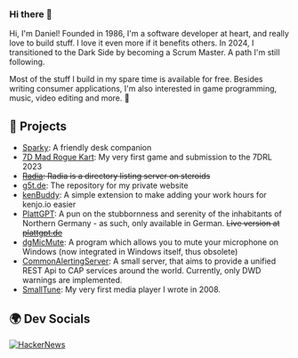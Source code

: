 ### Hi there 👋
Hi, I'm Daniel! 
Founded in 1986, I'm a software developer at heart, and really love to build stuff. I love it even more if it benefits others.
In 2024, I transitioned to the Dark Side by becoming a Scrum Master. A path I'm still following.

Most of the stuff I build in my spare time is available for free.
Besides writing consumer applications, I'm also interested in game programming, music, video editing and more. 🥳

## 📂 Projects

- [Sparky](https://github.com/DanielGilbert/Sparky): A friendly desk companion
- [7D Mad Rogue Kart](https://strangepeoplegames.itch.io/7d-mad-rogue-kart): My very first game and submission to the 7DRL 2023
- ~~[Radia](https://github.com/DanielGilbert/Radia): Radia is a directory listing server on steroids~~
- [g5t.de](https://github.com/DanielGilbert/g5t.de): The repository for my private website
- [kenBuddy](https://github.com/DanielGilbert/kenBuddy): A simple extension to make adding your work hours for kenjo.io easier
- [PlattGPT](https://github.com/DanielGilbert/platt-gpt): A pun on the stubbornness and serenity of the inhabitants of Northern Germany - as such, only available in German. ~~Live version at [plattgpt.de](https://plattgpt.de)~~
- [dgMicMute](https://github.com/DanielGilbert/dgMicMute): A program which allows you to mute your microphone on Windows (now integrated in Windows itself, thus obsolete)
- [CommonAlertingServer](https://github.com/DanielGilbert/CommonAlertingServer): A small server, that aims to provide a unified REST Api to CAP services around the world. Currently, only DWD warnings are implemented.
- [SmallTune](https://github.com/DanielGilbert/SmallTune): My very first media player I wrote in 2008.

## 🌍 Dev Socials
[![HackerNews](https://img.shields.io/badge/HackerNews-@MrGilbert-FF6600?style=flat-square&logo=ycombinator)](https://news.ycombinator.com/user?id=MrGilbert)

